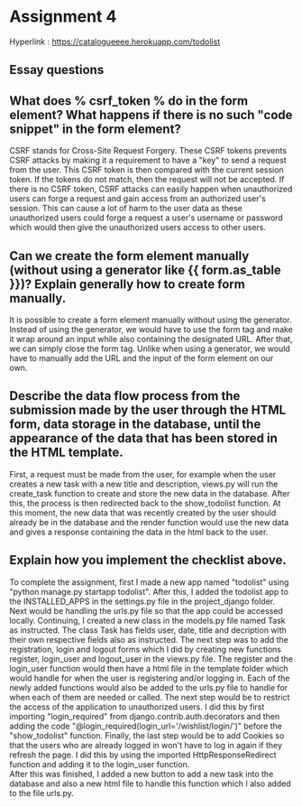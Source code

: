 # Assignment 4

Hyperlink : https://catalogueeee.herokuapp.com/todolist <br>

## Essay questions

## What does % csrf_token % do in the form element? What happens if there is no such "code snippet" in the form element?

CSRF stands for Cross-Site Request Forgery. These CSRF tokens prevents CSRF attacks by making it a requirement to have a "key" to send a request from the user. This CSRF token is then compared with the current session token. If the tokens do not match, then the request will not be accepted. If there is no CSRF token, CSRF attacks can easily happen when unauthorized users can forge a request and gain access from an authorized user's session. This can cause a lot of harm to the user data as these unauthorized users could forge a request a user's username or password which would then give the unauthorized users access to other users.

## Can we create the form element manually (without using a generator like {{ form.as_table }})? Explain generally how to create form manually.

It is possible to create a form element manually without using the generator. Instead of using the generator, we would have to use the form tag and make it wrap around an input while also containing the designated URL. After that, we can simply close the form tag. Unlike when using a generator, we would have to manually add the URL and the input of the form element on our own.

## Describe the data flow process from the submission made by the user through the HTML form, data storage in the database, until the appearance of the data that has been stored in the HTML template.

First, a request must be made from the user, for example when the user creates a new task with a new title and description, views.py will run the create_task function to create and store the new data in the database. After this, the process is then redirected back to the show_todolist function. At this moment, the new data that was recently created by the user should already be in the database and the render function would use the new data and gives a response containing the data in the html back to the user.

## Explain how you implement the checklist above.

To complete the assignment, first I made a new app named "todolist" using "python manage.py startapp todolist". After this, I added the todolist app to the INSTALLED_APPS in the settings.py file in the project_django folder. Next would be handling the urls.py file so that the app could be accessed locally. Continuing, I created a new class in the models.py file named Task as instructed. The class Task has fields user, date, title and decription with their own respective fields also as instructed. The next step was to add the registration, login and logout forms which I did by creating new functions register, login_user and logout_user in the views.py file. The register and the login_user function would then have a html file in the template folder which would handle for when the user is registering and/or logging in. Each of the newly added functions would also be added to the urls.py file to handle for when each of them are needed or called. The next step would be to restrict the access of the application to unauthorized users. I did this by first importing "login_required" from django.contrib.auth.decorators and then adding the code "@login_required(login_url='/wishlist/login/')" before the "show_todolist" function. Finally, the last step would be to add Cookies so that the users who are already logged in won't have to log in again if they refresh the page. I did this by using the imported HttpResponseRedirect function and adding it to the login_user function. <br>
After this was finished, I added a new button to add a new task into the database and also a new html file to handle this function which I also added to the file urls.py.
